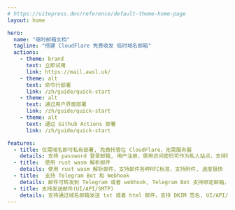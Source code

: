 ```yaml
---
# https://vitepress.dev/reference/default-theme-home-page
layout: home

hero:
  name: "临时邮箱文档"
  tagline: "搭建 CloudFlare 免费收发 临时域名邮箱"
  actions:
    - theme: brand
      text: 立即试用
      link: https://mail.awsl.uk/
    - theme: alt
      text: 命令行部署
      link: /zh/guide/quick-start
    - theme: alt
      text: 通过用户界面部署
      link: /zh/guide/quick-start
    - theme: alt
      text: 通过 Github Actions 部署
      link: /zh/guide/quick-start

features:
  - title: 仅需域名即可私有部署, 免费托管在 CloudFlare，无需服务器
    details: 支持 password 登录邮箱, 用户注册，使用访问密码可作为私人站点，支持附件功能。
  - title:  使用 rust wasm 解析邮件
    details: 使用 rust wasm 解析邮件，支持邮件各种RFC标准，支持附件, 速度极快
  - title:  支持 Telegram Bot 和 Webhook
    details: 邮件可转发到 Telegram 或者 webhook, Telegram Bot 支持绑定邮箱，查看邮件, Telegram 小程序
  - title: 支持发送邮件(UI/API/SMTP)
    details: 支持通过域名邮箱发送 txt 或者 html 邮件，支持 DKIM 签名, UI/API/SMTP 发送邮件
---
```

